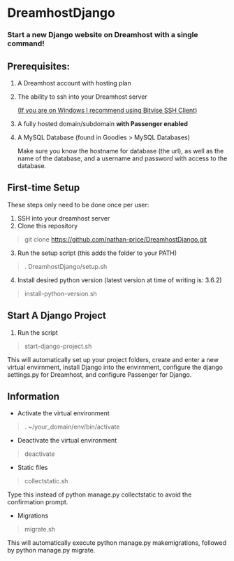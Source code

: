 # DreamhostDjango
### Start a new Django website on Dreamhost with a single command!

## Prerequisites:
1. A Dreamhost account with hosting plan
2. The ability to ssh into your Dreamhost server

   [(If you are on Windows I recommend using Bitvise SSH Client)](https://www.bitvise.com/ssh-client-download)
   
3. A fully hosted domain/subdomain **with Passenger enabled**
4. A MySQL Database (found in Goodies > MySQL Databases)

   Make sure you know the hostname for database (the url), as well as the name of the database, and a username and password with access to the database.

## First-time Setup
These steps only need to be done once per user:
1. SSH into your dreamhost server
2. Clone this repository
> git clone https://github.com/nathan-price/DreamhostDjango.git
3. Run the setup script (this adds the folder to your PATH)
> . DreamhostDjango/setup.sh
4. Install desired python version (latest version at time of writing is: 3.6.2)
> install-python-version.sh

## Start A Django Project
1. Run the script
> start-django-project.sh

   This will automatically set up your project folders, create and enter a new virtual envirnment, install Django into the envirnment, configure the django settings.py for Dreamhost, and configure Passenger for Django.

## Information
* Activate the virtual environment
> . ~/your_domain/env/bin/activate
* Deactivate the virtual environment
> deactivate
* Static files
> collectstatic.sh
   
   Type this instead of python manage.py collectstatic to avoid the confirmation prompt.
   
* Migrations
> migrate.sh

   This will automatically execute python manage.py makemigrations, followed by python manage.py migrate.
